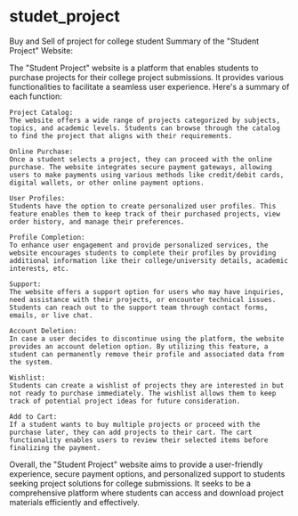 # studet_project
Buy and Sell of project for college student
Summary of the "Student Project" Website:

The "Student Project" website is a platform that enables students to purchase projects for their college project submissions. It provides various functionalities to facilitate a seamless user experience. Here's a summary of each function:

    Project Catalog:
    The website offers a wide range of projects categorized by subjects, topics, and academic levels. Students can browse through the catalog to find the project that aligns with their requirements.

    Online Purchase:
    Once a student selects a project, they can proceed with the online purchase. The website integrates secure payment gateways, allowing users to make payments using various methods like credit/debit cards, digital wallets, or other online payment options.

    User Profiles:
    Students have the option to create personalized user profiles. This feature enables them to keep track of their purchased projects, view order history, and manage their preferences.

    Profile Completion:
    To enhance user engagement and provide personalized services, the website encourages students to complete their profiles by providing additional information like their college/university details, academic interests, etc.

    Support:
    The website offers a support option for users who may have inquiries, need assistance with their projects, or encounter technical issues. Students can reach out to the support team through contact forms, emails, or live chat.

    Account Deletion:
    In case a user decides to discontinue using the platform, the website provides an account deletion option. By utilizing this feature, a student can permanently remove their profile and associated data from the system.

    Wishlist:
    Students can create a wishlist of projects they are interested in but not ready to purchase immediately. The wishlist allows them to keep track of potential project ideas for future consideration.

    Add to Cart:
    If a student wants to buy multiple projects or proceed with the purchase later, they can add projects to their cart. The cart functionality enables users to review their selected items before finalizing the payment.

Overall, the "Student Project" website aims to provide a user-friendly experience, secure payment options, and personalized support to students seeking project solutions for college submissions. It seeks to be a comprehensive platform where students can access and download project materials efficiently and effectively.
